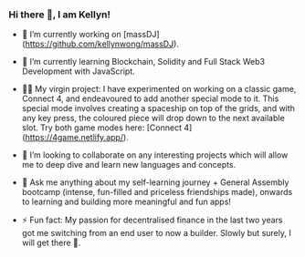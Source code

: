 ### Hi there :raised_hands:, I am Kellyn!

- 🔭 I’m currently working on [massDJ] (https://github.com/kellynwong/massDJ).

- 🌱 I’m currently learning Blockchain, Solidity and Full Stack Web3 Development with JavaScript.

- :large_blue_circle::red_circle: My virgin project: I have experimented on working on a classic game, Connect 4, and endeavoured to add another special mode to it. This special mode involves creating a spaceship on top of the grids, and with any key press, the coloured piece will drop down to the next available slot. Try both game modes here: [Connect 4] (https://4game.netlify.app/).

- 👯 I’m looking to collaborate on any interesting projects which will allow me to deep dive and learn new languages and concepts.

- 💬 Ask me anything about my self-learning journey + General Assembly bootcamp (intense, fun-filled and priceless friendships made), onwards to learning and building more meaningful and fun apps!

- ⚡ Fun fact: My passion for decentralised finance in the last two years got me switching from an end user to now a builder. Slowly but surely, I will get there :muscle:.
